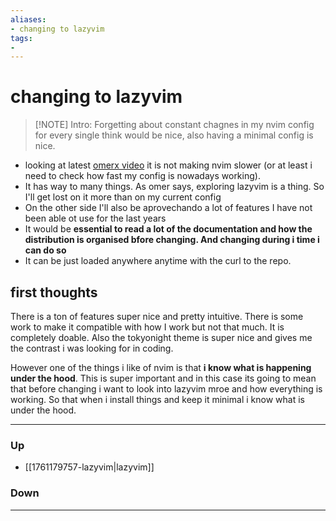 ```yaml
---
aliases:
- changing to lazyvim
tags:
- 
---
```

# changing to lazyvim
> [!NOTE] Intro: 
> Forgetting about constant chagnes in my nvim config for every single think would be nice, also having a minimal config is nice. 

- looking at latest [omerx video](https://www.youtube.com/watch?v=evCmP4hH7ZU) it is not making nvim slower (or at least i need to check how fast my config is nowadays working).
- It has way to many things. As omer says, exploring lazyvim is a thing. So I'll get lost on it more than on my current config
- On the other side I'll also be aprovechando a lot of features I have not been able ot use for the last years
- It would be **essential to read a lot of the documentation and how the distribution is organised bfore changing. And changing during i time i can do so**
- It can be just loaded anywhere anytime with the curl to the repo. 

## first thoughts
There is a ton of features super nice and pretty intuitive. There is some work to make it compatible with how I work but not that much. It is completely doable. Also the tokyonight theme is super nice and gives me the contrast i was looking for in coding.

However one of the things i like of nvim is that **i know what is happening under the hood**. This is super important and in this case its going to mean that before changing i want to look into lazyvim mroe and how everything is working. So that when i install things and keep it minimal i know what is under the hood.

***
### Up
- [[1761179757-lazyvim|lazyvim]]
### Down
***
